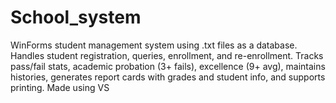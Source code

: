 # School_system
WinForms student management system using .txt files as a database. Handles student registration, queries, enrollment, and re-enrollment. Tracks pass/fail stats, academic probation (3+ fails), excellence (9+ avg), maintains histories, generates report cards with grades and student info, and supports printing. Made using VS

